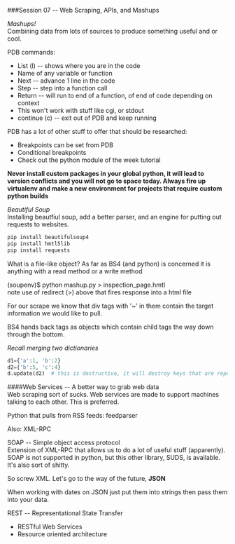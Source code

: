 ###Session 07 -- Web Scraping, APIs, and Mashups

_Mashups!_  
Combining data from lots of sources to produce something useful and or cool.

PDB commands:
* List (l) -- shows where you are in the code
* Name of any variable or function
* Next -- advance 1 line in the code
* Step -- step into a function call
* Return -- will run to end of a function, of end of code depending on context
* This won't work with stuff like cgi, or stdout
* continue (c) -- exit out of PDB and keep running

PDB has a lot of other stuff to offer that should be researched:
* Breakpoints can be set from PDB
* Conditional breakpoints
* Check out the python module of the week tutorial

__Never install custom packages in your global python, it will lead to version conflicts and you will not go to space today. Always fire up virtualenv and make a new environment for projects that require custom python builds__

_Beautiful Soup_  
Installing beautfiul soup, add a better parser, and an engine for putting out requests to websites.

```bash
pip install beautifulsoup4
pip install hmtl5lib
pip install requests
```

What is a file-like object? As far as BS4 (and python) is concerned it is anything with a read method or a write method

(soupenv)$ python mashup.py > inspection_page.hmtl  
note use of redirect (>) above that fires response into a html file

For our scrape we know that div tags with '~' in them contain the target information we would like to pull.

BS4 hands back tags as objects which contain child tags the way down through the bottom.

_Recall merging two dictionaries_  
```python
d1={'a':1, 'b':2}
d2={'b':5, 'c':4}
d.update(d2)  # this is destructive, it will destroy keys that are repeated
```

####Web Services -- A better way to grab web data  
Web scraping sort of sucks. Web services are made to support machines talking to each other. This is preferred.

Python that pulls from RSS feeds: feedparser

Also: XML-RPC

SOAP -- Simple object access protocol  
Extension of XML-RPC that allows us to do a lot of useful stuff (apparently).  
SOAP is not supported in python, but this other library, SUDS, is available.  
It's also sort of shitty.

So screw XML. Let's go to the way of the future, __JSON__

When working with dates on JSON just put them into strings then pass them into your data.

REST -- Representational State Transfer
* RESTful Web Services
* Resource oriented architecture




